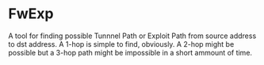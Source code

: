 # FwExp
A tool for finding possible Tunnnel Path or Exploit Path from source address
to dst address.
A 1-hop is simple to find, obviously. 
A 2-hop might be possible but a 3-hop path might be impossible in a short ammount of time. 
 